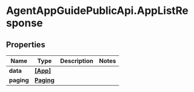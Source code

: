 # AgentAppGuidePublicApi.AppListResponse

## Properties

Name | Type | Description | Notes
------------ | ------------- | ------------- | -------------
**data** | [**[App]**](App.md) |  | 
**paging** | [**Paging**](Paging.md) |  | 


